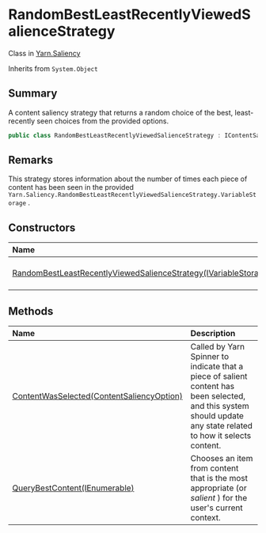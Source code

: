 # RandomBestLeastRecentlyViewedSalienceStrategy

Class in [Yarn.Saliency](/docs/api/csharp/yarn.saliency.md)

Inherits from `System.Object`

## Summary


A content saliency strategy that returns a random choice of the best,
least-recently seen choices from the provided options.


```csharp
public class RandomBestLeastRecentlyViewedSalienceStrategy : IContentSaliencyStrategy
```

## Remarks


This strategy stores information about the number of times each piece of
content has been seen in the provided  <code>Yarn.Saliency.RandomBestLeastRecentlyViewedSalienceStrategy.VariableStorage</code> .


## Constructors

|Name|Description|
|:---|:---|
|[RandomBestLeastRecentlyViewedSalienceStrategy(IVariableStorage)](/docs/api/csharp/yarn.saliency.randombestleastrecentlyviewedsaliencestrategy..ctor.md)|Initializes a new instance of the  <a href="yarn.saliency.randombestleastrecentlyviewedsaliencestrategy.md">RandomBestLeastRecentlyViewedSalienceStrategy</a>  class.|

## Methods

|Name|Description|
|:---|:---|
|[ContentWasSelected(ContentSaliencyOption)](/docs/api/csharp/yarn.saliency.randombestleastrecentlyviewedsaliencestrategy.contentwasselected.md)|Called by Yarn Spinner to indicate that a piece of salient content has been selected, and this system should update any state related to how it selects content.|
|[QueryBestContent(IEnumerable<ContentSaliencyOption>)](/docs/api/csharp/yarn.saliency.randombestleastrecentlyviewedsaliencestrategy.querybestcontent.md)|Chooses an item from content that is the most appropriate (or <i>salient</i> ) for the user's current context.|

